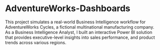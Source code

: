 # AdventureWorks-Dashboards
This project simulates a real-world Business Intelligence workflow for AdventureWorks Cycles, a fictional multinational manufacturing company. As a Business Intelligence Analyst, I built an interactive Power BI solution that provides executive-level insights into sales performance, and product trends across various regions.
